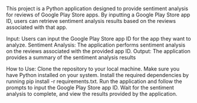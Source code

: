 This project is a Python application designed to provide sentiment analysis for reviews of Google Play Store apps. By inputting a Google Play Store app ID, users can retrieve sentiment analysis results based on the reviews associated with that app.

Input: Users can input the Google Play Store app ID for the app they want to analyze.
Sentiment Analysis: The application performs sentiment analysis on the reviews associated with the provided app ID.
Output: The application provides a summary of the sentiment analysis results

How to Use:
Clone the repository to your local machine.
Make sure you have Python installed on your system.
Install the required dependencies by running pip install -r requirements.txt.
Run the application and follow the prompts to input the Google Play Store app ID.
Wait for the sentiment analysis to complete, and view the results provided by the application.

